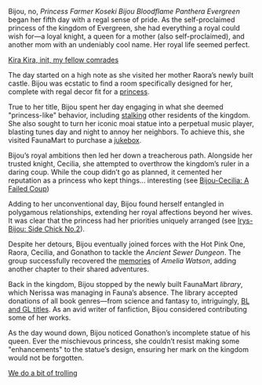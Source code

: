 Bijou, no, *Princess Farmer Koseki Bijou Bloodflame Panthera Evergreen* began her fifth day with a regal sense of pride. As the self-proclaimed princess of the kingdom of Evergreen, she had everything a royal could wish for—a loyal knight, a queen for a mother (also self-proclaimed), and another mom with an undeniably cool name. Her royal life seemed perfect.

[Kira Kira, init, my fellow comrades](#embed:https://www.youtube.com/embed/5o4TerH2bVI?si=2GpoastQ0CsBNmUe\&start=208)

The day started on a high note as she visited her mother Raora’s newly built castle. Bijou was ecstatic to find a room specifically designed for her, complete with regal decor fit for a [princess](https://www.youtube.com/live/5o4TerH2bVI?feature=shared\&t=544).

True to her title, Bijou spent her day engaging in what she deemed "princess-like" behavior, including [stalking](https://www.youtube.com/live/5o4TerH2bVI?feature=shared\&t=2361) other residents of the kingdom. She also sought to turn her iconic moai statue into a perpetual music player, blasting tunes day and night to annoy her neighbors. To achieve this, she visited FaunaMart to purchase a [jukebox](https://www.youtube.com/live/5o4TerH2bVI?feature=shared\&t=3164).

Bijou’s royal ambitions then led her down a treacherous path. Alongside her trusted knight, Cecilia, she attempted to overthrow the kingdom’s ruler in a daring coup. While the coup didn’t go as planned, it cemented her reputation as a princess who kept things... interesting (see [Bijou-Cecilia: A Failed Coup](#edge:bijou-cecilia-right-2-bottom-2))

Adding to her unconventional day, Bijou found herself entangled in polygamous relationships, extending her royal affections beyond her wives. It was clear that the princess had her priorities uniquely arranged (see [Irys-Bijou: Side Chick No.2](#edge:bijou-irys-bottom-2-top-2)).

Despite her detours, Bijou eventually joined forces with the Hot Pink One, Raora, Cecilia, and Gonathon to tackle the *Ancient Sewer Dungeon*. The group successfully recovered the [memories](https://www.youtube.com/live/5o4TerH2bVI?feature=shared\&t=9591) of *Amelia Watson*, adding another chapter to their shared adventures.

Back in the kingdom, Bijou stopped by the newly built FaunaMart *library*, which Nerissa was managing in Fauna’s absence. The library accepted donations of all book genres—from science and fantasy to, intriguingly, [BL and GL titles](https://www.youtube.com/live/5o4TerH2bVI?feature=shared\&t=12928). As an avid writer of fanfiction, Bijou considered contributing some of her works.

As the day wound down, Bijou noticed Gonathon’s incomplete statue of his queen. Ever the mischievous princess, she couldn’t resist making some "enhancements" to the statue’s design, ensuring her mark on the kingdom would not be forgotten.

[We do a bit of trolling](#embed:https://www.youtube.com/embed/5o4TerH2bVI?si=4Qt3b25iOtKX8tF9\&start=13468)
